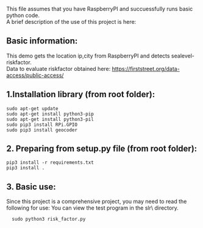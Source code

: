 This file assumes that you have RaspberryPI and succuessfully runs basic python code.   
A brief description of the use of this project is here:

## Basic information:
This demo gets the location ip,city from RaspberryPI and detects sealevel-riskfactor.   
Data to evaluate riskfactor obtained here: https://firststreet.org/data-access/public-access/


## 1.Installation library (from root folder):
    sudo apt-get update
    sudo apt-get install python3-pip
    sudo apt-get install python3-pil
    sudo pip3 install RPi.GPIO
    sudo pip3 install geocoder
    

## 2. Preparing from setup.py file (from root folder):
    pip3 install -r requirements.txt
    pip3 install .

## 3. Basic use:
Since this project is a comprehensive project, you may need to read the following for use:
You can view the test program in the slr\ directory.

      sudo python3 risk_factor.py
